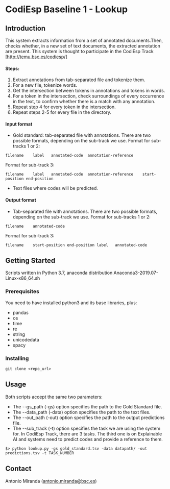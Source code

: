# CodiEsp Baseline 1 - Lookup

## Introduction
This system extracts information from a set of annotated documents.Then, checks whether, in a new set of text documents, the extracted annotation are present.
This system is thought to participate in the CodiEsp Track [http://temu.bsc.es/codiesp/]

#### Steps: 
1. Extract annotations from tab-separated file and tokenize them.
2. For a new file, tokenize words. 
3. Get the intersection between tokens in annotations and tokens in words.
4. For a token in the intersection, check surroundings of every occurrence in the text, to confirm whether there is a match with any annotation.
5. Repeat step 4 for every token in the intersection.
6. Repeat steps 2-5 for every file in the directory.

#### Input format
+ Gold standard: tab-separated file with annotations. There are two possible formats, depending on the sub-track we use. Format for sub-tracks 1 or 2:
```
filename	label	annotated-code	annotation-reference
```
Format for sub-track 3:
```
filename	label	annotated-code	annotation-reference	start-position end-position
```

+ Text files where codes will be predicted.


#### Output format
+ Tab-separated file with annotations. There are two possible formats, depending on the sub-track we use. Format for sub-tracks 1 or 2:
```
filename	annotated-code
```
Format for sub-track 3:
```
filename	start-position end-position	label	annotated-code
```

## Getting Started

Scripts written in Python 3.7, anaconda distribution Anaconda3-2019.07-Linux-x86_64.sh

### Prerequisites

You need to have installed python3 and its base libraries, plus:
+ pandas
+ os
+ time
+ re
+ string
+ unicodedata
+ spacy

### Installing

```
git clone <repo_url>
```

## Usage

Both scripts accept the same two parameters:
+ The --gs_path (-gs) option specifies the path to the Gold Standard file.
+ The --data_path (-data) option specifies the path to the text files.
+ The --out_path (-out) option specifies the path to the output predictions file.
+ The --sub_track (-t) option specifies the task we are using the system for. In CodiEsp Track, there are 3 tasks. The third one is on Explainable AI and systems need to predict codes and provide a reference to them.

```
$> python lookup.py -gs gold_standard.tsv -data datapath/ -out predictions.tsv -t TASK_NUMBER
```

## Contact
Antonio Miranda (antonio.miranda@bsc.es)
